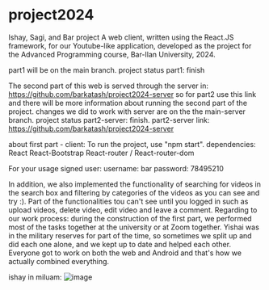# project2024
Ishay, Sagi, and Bar project
A web client, written using the React.JS framework, for our Youtube-like application, developed as the project for the Advanced Programming course, Bar-Ilan University, 2024.

part1 will be on the main branch.
project status part1: finish

The second part of this web is served through the server in: https://github.com/barkatash/project2024-server 
so for part2 use this link and there will be more information about running the second part of the project.
changes we did to work with server are on the the main-server branch.
project status part2-server: finish.
part2-server link: https://github.com/barkatash/project2024-server

about first part - client:
To run the project, use "npm start".
dependencies: 
React
React-Bootstrap
React-router / React-router-dom

For your usage signed user:
username: bar
password: 78495210

In addition, we also implemented the functionality of searching for videos in the search box and filtering by categories of the videos as you can see and try :).
Part of the functionalities tou can't see until you logged in such as upload videos, delete video, edit video and leave a comment.
Regarding to our work process: during the construction of the first part, we performed most of the tasks together at the university or at Zoom together.
Yishai was in the military reserves for part of the time, so sometimes we split up and did each one alone, and we kept up to date and helped each other.
Everyone got to work on both the web and Android and that's how we actually combined everything.

ishay in miluam:
![image](https://github.com/ishay970/project2024/assets/115925876/f0db9ae5-5a44-4501-afa5-4b9656b726bc)
